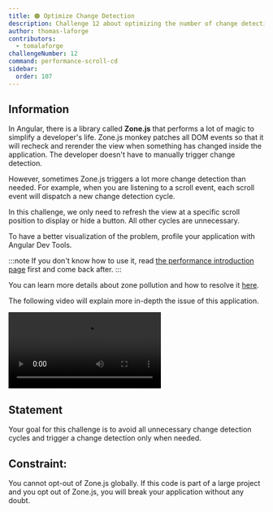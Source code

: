 ```yaml
---
title: 🟠 Optimize Change Detection
description: Challenge 12 about optimizing the number of change detection cycle while scrolling
author: thomas-laforge
contributors:
  - tomalaforge
challengeNumber: 12
command: performance-scroll-cd
sidebar:
  order: 107
---
```


## Information

In Angular, there is a library called <b>Zone.js</b> that performs a lot of magic to simplify a developer's life. Zone.js monkey patches all DOM events so that it will recheck and rerender the view when something has changed inside the application. The developer doesn't have to manually trigger change detection.

However, sometimes Zone.js triggers a lot more change detection than needed. For example, when you are listening to a scroll event, each scroll event will dispatch a new change detection cycle.

In this challenge, we only need to refresh the view at a specific scroll position to display or hide a button. All other cycles are unnecessary.

To have a better visualization of the problem, profile your application with Angular Dev Tools.

:::note
If you don't know how to use it, read [the performance introduction page](/challenges/performance/) first and come back after.
:::

You can learn more details about zone pollution and how to resolve it [here](https://angular.io/guide/change-detection-zone-pollution).

The following video will explain more in-depth the issue of this application.

<video controls src="https://user-images.githubusercontent.com/30832608/209819211-58d9ddcf-e1ad-4a78-8a7a-2be9d729e3f1.mov">
</video>

## Statement

Your goal for this challenge is to avoid all unnecessary change detection cycles and trigger a change detection only when needed.

## Constraint:

You cannot opt-out of Zone.js globally. If this code is part of a large project and you opt out of Zone.js, you will break your application without any doubt.
